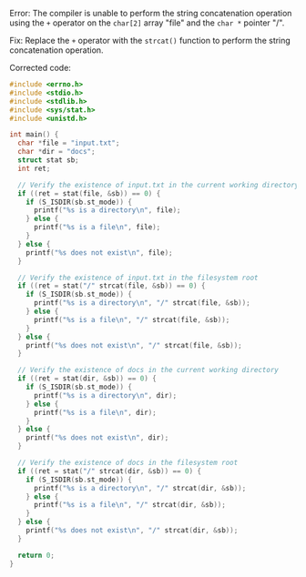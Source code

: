 Error: The compiler is unable to perform the string concatenation operation using the `+` operator on the `char[2]` array "file" and the `char *` pointer "/".

Fix: Replace the `+` operator with the `strcat()` function to perform the string concatenation operation.

Corrected code:
```c
#include <errno.h>
#include <stdio.h>
#include <stdlib.h>
#include <sys/stat.h>
#include <unistd.h>

int main() {
  char *file = "input.txt";
  char *dir = "docs";
  struct stat sb;
  int ret;

  // Verify the existence of input.txt in the current working directory
  if ((ret = stat(file, &sb)) == 0) {
    if (S_ISDIR(sb.st_mode)) {
      printf("%s is a directory\n", file);
    } else {
      printf("%s is a file\n", file);
    }
  } else {
    printf("%s does not exist\n", file);
  }

  // Verify the existence of input.txt in the filesystem root
  if ((ret = stat("/" strcat(file, &sb)) == 0) {
    if (S_ISDIR(sb.st_mode)) {
      printf("%s is a directory\n", "/" strcat(file, &sb));
    } else {
      printf("%s is a file\n", "/" strcat(file, &sb));
    }
  } else {
    printf("%s does not exist\n", "/" strcat(file, &sb));
  }

  // Verify the existence of docs in the current working directory
  if ((ret = stat(dir, &sb)) == 0) {
    if (S_ISDIR(sb.st_mode)) {
      printf("%s is a directory\n", dir);
    } else {
      printf("%s is a file\n", dir);
    }
  } else {
    printf("%s does not exist\n", dir);
  }

  // Verify the existence of docs in the filesystem root
  if ((ret = stat("/" strcat(dir, &sb)) == 0) {
    if (S_ISDIR(sb.st_mode)) {
      printf("%s is a directory\n", "/" strcat(dir, &sb));
    } else {
      printf("%s is a file\n", "/" strcat(dir, &sb));
    }
  } else {
    printf("%s does not exist\n", "/" strcat(dir, &sb));
  }

  return 0;
}
```
